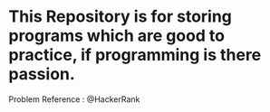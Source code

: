
# This Repository is for storing programs which are good to practice, if programming is there passion.
Problem Reference : @HackerRank

